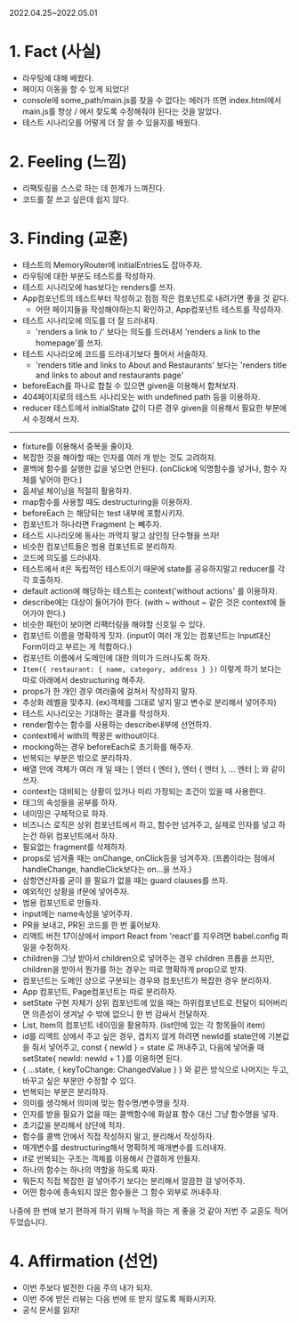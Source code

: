 2022.04.25~2022.05.01

# 1. Fact (사실)
- 라우팅에 대해 배웠다.
- 페이지 이동을 할 수 있게 되었다!
- console에 some_path/main.js를 찾을 수 없다는 에러가 뜨면 index.html에서 main.js를 항상 / 에서 찾도록 수정해줘야 된다는 것을 알았다. 
- 테스트 시나리오를 어떻게 더 잘 쓸 수 있을지를 배웠다.

# 2. Feeling (느낌)
- 리팩토링을 스스로 하는 데 한계가 느껴진다.
- 코드를 잘 쓰고 싶은데 쉽지 않다.

# 3. Finding (교훈)
- 테스트의 MemoryRouter에 initialEntries도 잡아주자.
- 라우팅에 대한 부분도 테스트를 작성하자.
- 테스트 시나리오에 has보다는 renders를 쓰자.
- App컴포넌트의 테스트부터 작성하고 점점 작은 컴포넌트로 내려가면 좋을 것 같다.
  - 어떤 페이지들을 작성해야하는지 확인하고, App컴포넌트 테스트를 작성하자.
- 테스트 시나리오에 의도를 더 잘 드러내자.
  - 'renders a link to /' 보다는 의도를 드러내서 'renders a link to the homepage'를 쓰자.
- 테스트 시나리오에 코드를 드러내기보다 풀어서 서술하자.
  - 'renders title and links to About and Restaurants' 보다는 'renders title and links to about and restaurants page' 
- beforeEach를 하나로 합칠 수 있으면 given을 이용해서 합쳐보자.
- 404페이지로의 테스트 시나리오는 with undefined path 등을 이용하자.
- reducer 테스트에서 initialState 값이 다른 경우 given을 이용해서 필요한 부분에서 수정해서 쓰자.
- - -
- fixture를 이용해서 중복을 줄이자.
- 복잡한 것을 해야할 때는 인자를 여러 개 받는 것도 고려하자.
- 콜백에 함수를 실행한 값을 넣으면 안된다. (onClick에 익명함수를 넣거나, 함수 자체를 넣어야 한다.)
- 옵셔널 체이닝을 적절히 활용하자.
- map함수를 사용할 때도 destructuring을 이용하자.
- beforeEach 는 해당되는 test 내부에 포함시키자.
- 컴포넌트가 하나라면 Fragment 는 빼주자.
- 테스트 시나리오에 동사는 까먹지 말고 삼인칭 단수형을 쓰자!
- 비슷한 컴포넌트들은 범용 컴포넌트로 분리하자.
- 코드에 의도를 드러내자.
- 테스트에서 it은 독립적인 테스트이기 때문에 state를 공유하지말고 reducer를 각각 호출하자.
- default action에 해당하는 테스트는 context('without actions' 를 이용하자.
- describe에는 대상이 들어가야 한다. (with ~ without ~ 같은 것은 context에 들어가야 한다.)
- 비슷한 패턴이 보이면 리팩터링을 해야할 신호일 수 있다.
- 컴포넌트 이름을 명확하게 짓자. (input이 여러 개 있는 컴포넌트는 Input대신 Form이라고 부르는 게 적합하다.)
- 컴포넌트 이름에서 도메인에 대한 의미가 드러나도록 하자.
- `Item({ restaurant: { name, category, address } })` 이렇게 하기 보다는 따로 아래에서 destructuring 해주자.
- props가 한 개인 경우 여러줄에 걸쳐서 작성하지 말자.
- 추상화 레벨을 맞추자. (ex)객체를 그대로 넣지 말고 변수로 분리해서 넣어주자)
- 테스트 시나리오는 기대하는 결과를 작성하자.
- render함수는 함수를 사용하는 describe내부에 선언하자. 
- context에서 with의 짝꿍은 without이다.
- mocking하는 경우 beforeEach로 초기화를 해주자.
- 반복되는 부분은 밖으로 분리하자.
- 배열 안에 객체가 여러 개 일 때는 [ 엔터 { 엔터 }, 엔터 { 엔터 }, ... 엔터 ]; 와 같이 쓰자.
- context는 대비되는 상황이 있거나 미리 가정되는 조건이 있을 때 사용한다.
- 태그의 속성들을 공부를 하자.
- 네이밍은 구체적으로 하자.
- 비즈니스 로직은 상위 컴포넌트에서 하고, 함수만 넘겨주고, 실제로 인자를 넣고 하는건 하위 컴포넌트에서 하자.
- 필요없는 fragment를 삭제하자.
- props로 넘겨줄 때는 onChange, onClick등을 넘겨주자. (프롭이라는 점에서 handleChange, handleClick보다는 on...을 쓰자.)
- 삼항연산자를 굳이 쓸 필요가 없을 때는 guard clauses를 쓰자.
- 예외적인 상황을 if문에 넣어주자.
- 범용 컴포넌트로 만들자.
- input에는 name속성을 넣어주자.
- PR을 보내고, PR된 코드를 한 번 훑어보자.
- 리액트 버전 17이상에서 import React from 'react'를 지우려면 babel.config 파일을 수정하자.
- children을 그냥 받아서 children으로 넣어주는 경우 children 프롭을 쓰지만, children을 받아서 뭔가를 하는 경우는 따로 명확하게 prop으로 받자.
- 컴포넌트는 도메인 상으로 구분되는 경우와 컴포넌트가 복잡한 경우 분리하자.
- App 컴포넌트, Page컴포넌트는 따로 분리하자.
- setState 구현 자체가 상위 컴포넌트에 있을 때는 하위컴포넌트로 전달이 되어버리면 의존성이 생겨날 수 밖에 없으니 한 번 감싸서 전달하자.
- List, Item의 컴포넌트 네이밍을 활용하자. (list안에 있는 각 항목들이 item)
- id를 리액트 상에서 주고 싶은 경우, 겹치지 않게 하려면 newId를 state안에 기본값을 줘서 넣어주고, const { newId } = state 로 꺼내주고, 다음에 넣어줄 때 setState{ newId: newId + 1 }를 이용하면 된다.
- { ...state, { keyToChange: ChangedValue } } 와 같은 방식으로 나머지는 두고, 바꾸고 싶은 부분만 수정할 수 있다.
- 반복되는 부분은 분리하자.
- 의미를 생각해서 의미에 맞는 함수명/변수명을 짓자.
- 인자를 받을 필요가 없을 때는 콜백함수에 화살표 함수 대신 그냥 함수명을 넣자.
- 초기값을 분리해서 상단에 적자.
- 함수를 콜백 안에서 직접 작성하지 말고, 분리해서 작성하자.
- 매개변수를 destructuring해서 명확하게 매개변수를 드러내자.
- if로 반복되는 구조는 객체를 이용해서 간결하게 만들자.
- 하나의 함수는 하나의 역할을 하도록 짜자.
- 뭐든지 직접 복잡한 걸 넣어주기 보다는 분리해서 깔끔한 걸 넣어주자.
- 어떤 함수에 종속되지 않은 함수들은 그 함수 외부로 꺼내주자.

나중에 한 번에 보기 편하게 하기 위해 누적을 하는 게 좋을 것 같아 저번 주 교훈도 적어두었습니다.

# 4. Affirmation (선언)
- 이번 주보다 발전한 다음 주의 내가 되자.
- 이번 주에 받은 리뷰는 다음 번에 또 받지 않도록 체화시키자.
- 공식 문서를 읽자!

